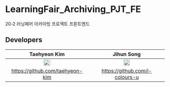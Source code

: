 # LearningFair_Archiving_PJT_FE
20-2 러닝페어 아카이빙 프로젝트 프론트엔드

## Developers
| Taehyeon Kim | Jihun Song |
| :---: | :---: |
| <img src="https://avatars3.githubusercontent.com/u/61109660?s=400&u=ec8fe509b882073575edca6f849c4b5f2bb602eb&v=4" width="30%"></img> | <img src="https://avatars2.githubusercontent.com/u/60260284?s=400&u=9dffb8427bc32ae18da9c0b8e62b21e190110681&v=4" width="30%"></img> |
| https://github.com/taehyeon-kim | https://github.com/i-colours-u |
